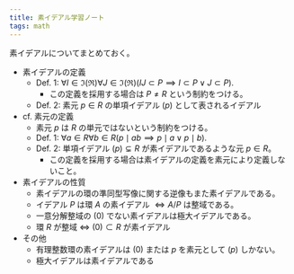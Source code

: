 ```yaml
---
title: 素イデアル学習ノート
tags: math
---
```


素イデアルについてまとめておく。

* 素イデアルの定義
  * Def. 1: $\forall I \in \mathfrak{I(R)}\forall J\in \mathfrak{I(R)}(IJ \subset P \implies I \subset P \lor J \subset P).$
    * この定義を採用する場合は $P \ne R$ という制約をつける。
  * Def. 2: 素元 $p \in R$ の単項イデアル $(p)$ として表されるイデアル
* cf. 素元の定義
  * 素元 $p$ は $R$ の単元ではないという制約をつける。
  * Def. 1: $\forall a\in R \forall b \in R(p \mid ab \implies p \mid a \lor p \mid b).$
  * Def. 2: 単項イデアル $(p) \subsetneq R$ が素イデアルであるような元 $p \in R$。
    * この定義を採用する場合は素イデアルの定義を素元により定義しないこと。
* 素イデアルの性質
  * 素イデアルの環の準同型写像に関する逆像もまた素イデアルである。
  * イデアル $P$ は環 $A$ の素イデアル $\iff A/P$ は整域である。
  * 一意分解整域の $(0)$ でない素イデアルは極大イデアルである。
  * 環 $R$ が整域 $\iff$ $(0) \subset R$ が素イデアル
* その他
  * 有理整数環の素イデアルは $(0)$ または $p$ を素元として $(p)$ しかない。
  * 極大イデアルは素イデアルである

